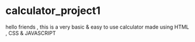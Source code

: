 # calculator_project1

hello friends , this is a very basic & easy to use calculator made using HTML , CSS & JAVASCRIPT

